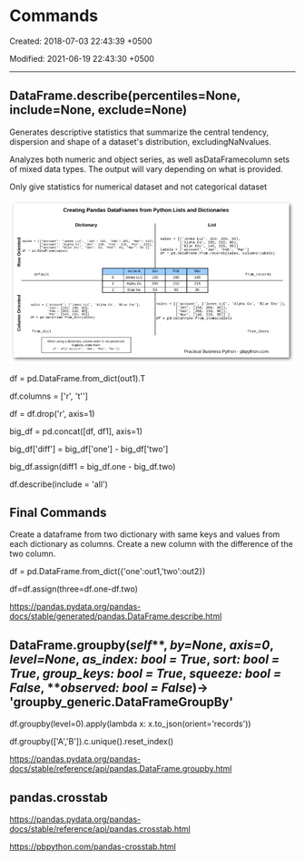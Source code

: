 # Commands

Created: 2018-07-03 22:43:39 +0500

Modified: 2021-06-19 22:43:30 +0500

---

## DataFrame.describe(percentiles=None, include=None, exclude=None)

Generates descriptive statistics that summarize the central tendency, dispersion and shape of a dataset's distribution, excludingNaNvalues.

Analyzes both numeric and object series, as well asDataFramecolumn sets of mixed data types. The output will vary depending on what is provided.

Only give statistics for numerical dataset and not categorical dataset

![image](media/Commands-image1.png)

df = pd.DataFrame.from_dict(out1).T

df.columns = ['r', 't'']

df = df.drop('r', axis=1)

big_df = pd.concat([df, df1], axis=1)

big_df['diff'] = big_df['one'] - big_df['two']

big_df.assign(diff1 = big_df.one - big_df.two)

df.describe(include = 'all')

## Final Commands

Create a dataframe from two dictionary with same keys and values from each dictionary as columns. Create a new column with the difference of the two column.

df = pd.DataFrame.from_dict({'one':out1,'two':out2})

df=df.assign(three=df.one-df.two)

<https://pandas.pydata.org/pandas-docs/stable/generated/pandas.DataFrame.describe.html>

## DataFrame.groupby(*self***, ***by=None***, ***axis=0***, ***level=None***, ***as_index: bool = True***, ***sort: bool = True***, ***group_keys: bool = True***, ***squeeze: bool = False***, ***observed: bool = False*)→ 'groupby_generic.DataFrameGroupBy'

df.groupby(level=0).apply(lambda x: x.to_json(orient='records'))

df.groupby(['A','B']).c.unique().reset_index()

<https://pandas.pydata.org/pandas-docs/stable/reference/api/pandas.DataFrame.groupby.html>

## pandas.crosstab

<https://pandas.pydata.org/pandas-docs/stable/reference/api/pandas.crosstab.html>

<https://pbpython.com/pandas-crosstab.html>
